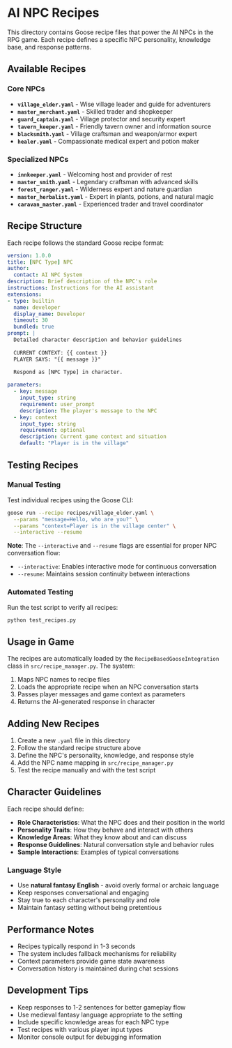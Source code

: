 # AI NPC Recipes

This directory contains Goose recipe files that power the AI NPCs in the RPG game. Each recipe defines a specific NPC personality, knowledge base, and response patterns.

## Available Recipes

### Core NPCs

- **`village_elder.yaml`** - Wise village leader and guide for adventurers
- **`master_merchant.yaml`** - Skilled trader and shopkeeper  
- **`guard_captain.yaml`** - Village protector and security expert
- **`tavern_keeper.yaml`** - Friendly tavern owner and information source
- **`blacksmith.yaml`** - Village craftsman and weapon/armor expert
- **`healer.yaml`** - Compassionate medical expert and potion maker

### Specialized NPCs

- **`innkeeper.yaml`** - Welcoming host and provider of rest
- **`master_smith.yaml`** - Legendary craftsman with advanced skills
- **`forest_ranger.yaml`** - Wilderness expert and nature guardian
- **`master_herbalist.yaml`** - Expert in plants, potions, and natural magic
- **`caravan_master.yaml`** - Experienced trader and travel coordinator

## Recipe Structure

Each recipe follows the standard Goose recipe format:

```yaml
version: 1.0.0
title: [NPC Type] NPC
author:
  contact: AI NPC System
description: Brief description of the NPC's role
instructions: Instructions for the AI assistant
extensions:
- type: builtin
  name: developer
  display_name: Developer
  timeout: 30
  bundled: true
prompt: |
  Detailed character description and behavior guidelines
  
  CURRENT CONTEXT: {{ context }}
  PLAYER SAYS: "{{ message }}"
  
  Respond as [NPC Type] in character.

parameters:
  - key: message
    input_type: string
    requirement: user_prompt
    description: The player's message to the NPC
  - key: context
    input_type: string
    requirement: optional
    description: Current game context and situation
    default: "Player is in the village"
```

## Testing Recipes

### Manual Testing
Test individual recipes using the Goose CLI:

```bash
goose run --recipe recipes/village_elder.yaml \
  --params "message=Hello, who are you?" \
  --params "context=Player is in the village center" \
  --interactive --resume
```

**Note**: The `--interactive` and `--resume` flags are essential for proper NPC conversation flow:
- `--interactive`: Enables interactive mode for continuous conversation
- `--resume`: Maintains session continuity between interactions

### Automated Testing
Run the test script to verify all recipes:

```bash
python test_recipes.py
```

## Usage in Game

The recipes are automatically loaded by the `RecipeBasedGooseIntegration` class in `src/recipe_manager.py`. The system:

1. Maps NPC names to recipe files
2. Loads the appropriate recipe when an NPC conversation starts
3. Passes player messages and game context as parameters
4. Returns the AI-generated response in character

## Adding New Recipes

1. Create a new `.yaml` file in this directory
2. Follow the standard recipe structure above
3. Define the NPC's personality, knowledge, and response style
4. Add the NPC name mapping in `src/recipe_manager.py`
5. Test the recipe manually and with the test script

## Character Guidelines

Each recipe should define:

- **Role Characteristics**: What the NPC does and their position in the world
- **Personality Traits**: How they behave and interact with others
- **Knowledge Areas**: What they know about and can discuss
- **Response Guidelines**: Natural conversation style and behavior rules
- **Sample Interactions**: Examples of typical conversations

### Language Style
- Use **natural fantasy English** - avoid overly formal or archaic language
- Keep responses conversational and engaging
- Stay true to each character's personality and role
- Maintain fantasy setting without being pretentious

## Performance Notes

- Recipes typically respond in 1-3 seconds
- The system includes fallback mechanisms for reliability
- Context parameters provide game state awareness
- Conversation history is maintained during chat sessions

## Development Tips

- Keep responses to 1-2 sentences for better gameplay flow
- Use medieval fantasy language appropriate to the setting
- Include specific knowledge areas for each NPC type
- Test recipes with various player input types
- Monitor console output for debugging information